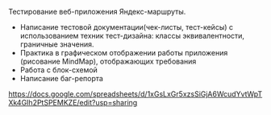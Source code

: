 Тестирование веб-приложения Яндекс-маршруты.

- Написание тестовой документации(чек-листы, тест-кейсы) с использованием техник тест-дизайна: классы эквивалентности, граничные значения.
- Практика в графическом отображении работы приложения (рисование MindMap), отображающих требования
- Работа с блок-схемой
- Написание баг-репорта

https://docs.google.com/spreadsheets/d/1xGsLxGr5xzsSiGjA6WcudYvtWpTXk4GIh2PtSPEMKZE/edit?usp=sharing